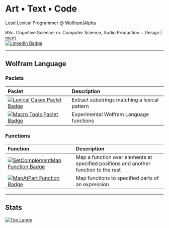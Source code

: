 # Art • Text • Code
Lead Lexical Programmer @ [Wolfram|Alpha](https://www.wolframalpha.com)

BSc. Cognitive Science; m. Computer Science, Audio Production + Design | [merit](https://meritpages.com/faizon_zaman)
<br>
<a href="https://www.linkedin.com/in/faizonzaman"><img src="https://img.shields.io/badge/LinkedIn-blue?style=for-the-badge&logo=linkedin&logoColor=white" alt="LinkedIn Badge"/></a>


<div id="badges">
  
<!--   <a href="https://www.buymeacoffee.com/fznzmn">
    <img src="https://img.shields.io/badge/buy_me_a_coffee-628F73?style=for-the-badge&logo=buymeacoffee&logoColor=white" alt="Buy me a coffee Badge"/>
  </a> -->
<!--   <a href="https://twitter.com/sensuscuro">
    <img src="https://img.shields.io/badge/Twitter-blue?style=for-the-badge&logo=twitter&logoColor=white" alt="Twitter Badge"/>
  </a> -->
<!--   <a href="https://www.researchgate.net/profile/Faizon-Zaman">
    <img src="https://img.shields.io/badge/Twitter-blue?style=for-the-badge&logo=twitter&logoColor=white" alt="Twitter Badge"/>
  </a> -->
</div>

---
## Wolfram Language
### Paclets
|Paclet|Description|
|:-|:-|
|<a href="https://resources.wolframcloud.com/PacletRepository/resources/FaizonZaman/LexicalCases/"><img src="https://img.shields.io/badge/LexicalCases-628F73?style=for-the-badge&logo=wolframlanguage&logoColor=white" alt="Lexical Cases Paclet Badge"/></a>|Extract substrings matching a lexical pattern|
|<a href="https://resources.wolframcloud.com/PacletRepository/resources/FaizonZaman/MacroTools/"><img src="https://img.shields.io/badge/MacroTools-628F73?style=for-the-badge&logo=wolframlanguage&logoColor=white" alt="Macro Tools Paclet Badge"/></a>|Experimental Wolfram Language functions|

### Functions
|Function|Description|
|:-|:-|
|<a href="https://resources.wolframcloud.com/FunctionRepository/resources/SetComplementMap/"><img src="https://img.shields.io/badge/SetComplementMap-628F73?style=for-the-badge&logo=wolframlanguage&logoColor=white" alt="SetComplementMap Function Badge"/></a>|Map a function over elements at specified positions and another function to the rest|
|<a href="https://resources.wolframcloud.com/FunctionRepository/resources/MapAtPart/"><img src="https://img.shields.io/badge/MapAtPart-628F73?style=for-the-badge&logo=wolframlanguage&logoColor=white" alt="MapAtPart Function Badge"/></a>|Map functions to specified parts of an expression|

---
## Stats
[![Top Langs](https://github-readme-stats.vercel.app/api/top-langs/?username=dishmint)](https://github.com/anuraghazra/github-readme-stats)
